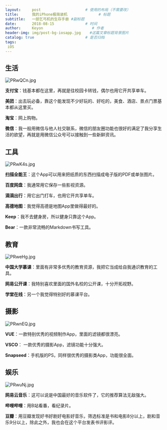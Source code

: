 ```yaml
---
layout:     post                    # 使用的布局（不需要改）
title:      我的iPhone极简装机              # 标题 
subtitle:   一部乞丐机的生存手册 #副标题
date:       2018-08-15              # 时间
author:     Keyon                      # 作者
header-img: img/post-bg-iosapp.jpg    #这篇文章标题背景图片
catalog: true                       # 是否归档
tags:
 iOS
---
```


## 生活
![PRwQCn.jpg](https://s1.ax1x.com/2018/08/15/PRwQCn.jpg)

**支付宝**：钱基本都在这里，再就是往校园卡转钱，偶尔也用它开共享单车。

**美团**：出去玩必备，靠这个能发现不少好玩的、好吃的，美食、酒店、景点门票基本都从这里买。

**淘宝**：网上购物。

 **微信**：我一般用微信与他人社交联系，微信的朋友圈功能也很好的满足了我分享生活的欲望，再就是用微信公众号可以接触到一些新鲜资讯。

## 工具
![PRwK4s.jpg](https://s1.ax1x.com/2018/08/15/PRwK4s.jpg)

**扫描全能王**：这个App可以用来把纸质的东西扫描成电子版的PDF或单张图片。

**百度网盘**：我通常用它保存一些影视资源。

**滴滴出行**：用它出门打车，也用它开共享单车。

**高德地图**：我觉得高德是地图App里做得最好的。

**Keep**：我不去健身房，所以健身只靠这个App。

**Bear**：一款非常流畅的Markdown书写工具。

## 教育
![PRweHg.jpg](https://s1.ax1x.com/2018/08/15/PRweHg.jpg)

**中国大学慕课**：里面有非常多优秀的教育资源，我把它当成给自我通识教育的工具。

**网易公开课**：我特别喜欢里面的国外名校的公开课，十分开拓视野。

**学堂在线**：另一个我觉得特别好的慕课平台。

## 摄影
![PRwnEQ.jpg](https://s1.ax1x.com/2018/08/15/PRwnEQ.jpg)

**VUE**：一款特别优秀的视频制作App，里面的滤镜都很漂亮。

**VSCO**： 一款优秀的摄影App，滤镜功能十分强大。

**Snapseed**：手机版的PS，同样很优秀的摄影类App，功能很全面。

## 娱乐
![PRwuNj.jpg](https://s1.ax1x.com/2018/08/15/PRwuNj.jpg)

**网易云音乐**：这可以说是中国最好的音乐软件了，它的推荐算法无敌强大。

**哔哩哔哩**：用B站看番，看纪录片。

**豆瓣**：用豆瓣发现好书好剧好电影好音乐，筛选标准是书和电影8分以上，剧和音乐9分以上，除此之外，我也会在这个平台发表书评影评。